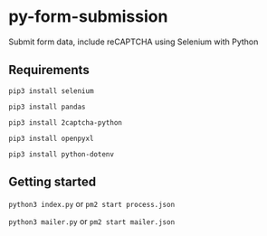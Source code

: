 # py-form-submission
Submit form data, include reCAPTCHA using Selenium with Python

## Requirements 

`pip3 install selenium`

`pip3 install pandas`

`pip3 install 2captcha-python`

`pip3 install openpyxl`

`pip3 install python-dotenv`

## Getting started

`python3 index.py` or `pm2 start process.json`

`python3 mailer.py` or `pm2 start mailer.json`